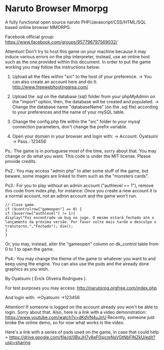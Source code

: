 Naruto Browser Mmorpg
===================

A fully functional open source naruto PHP/Javascript/CSS/HTML/SQL based online browser MMORPG.


Facebook official group:
https://www.facebook.com/groups/957796797569032/



Attention! Don't try to host this game on your machine because it may induce various errors on the php interpreter, instead, use an online host such as the one provided within this document. In order to put the game working you may follow the instructions below:

1) Upload all the files within "src" to the host of your preference.
	-> You can also create an account here and do it: http://www.freewebhostingarea.com/
	
2) Upload the .sql on the database (sql) folder from your phpMyAdmin on the "import" option, then, the database will be
created and populated.
	-> Change the database name "databaseName" (on the .sql file) according to your preferences and the name of your mySQL table.
	
3) Change the config.php file within the "src" folder to your mysql connection parameters, don't change the prefix variable.

4) Open your domain in your browser and login with:
	-> Account: Oyatsumi
	-> Pass.: 123456 


Ps.: The game is in portuguese most of the time, sorry about that. You may change or do what you want.
This code is under the MIT license.
Please provide credits.

Ps2.: You may access "admin.php" to alter some stuff of the game, but beware, some images are linked to them such as the
"monsters cards".

Ps3.: For you to play without an admin account ("authlevel == 1"), remove this code from index.php, for instance:
Once you create a new account it is a normal account, not an admin account and the game won't run.


	// Close game.
	if ($controlrow["gameopen"] == 0) { 
	if ($userrow["authlevel"] != 1){
	display("Foi encontrado um bug no jogo. O mesmo estará fechado até o lançamento da próxima versão. Por favor volte mais tarde e desculpe o transtorno.","Fechado"); die();
	}
	}

Or, you may, instead, alter the "gameopen" column on dk_control table from 0 to 1 to open the game.


Ps4.: You may change the theme of the game to whatever you want to and keep using the engine. You can also use the psds and the already done graphics as you wish.


By Oyatsumi ( Érick Oliveira Rodrigues ).


For test purposes you may access:
http://narutorpg.orgfree.com/index.php

And login with:
->Oyatsumi
->123456

Attention! If someone is logged on the account already you won't be able to login. Sorry about that.
Also, here is a link with a video demonstration: https://www.youtube.com/watch?v=dKdVN4uJirU
Recently, someone just broke the online demo, so for now what works is the video.

Here's a link with a series of psds used on the game, in case that could help >
https://drive.google.com/file/d/0BxJH7y8eF0sjcmNsVGtNbFlNZkU/edit?usp=sharing
